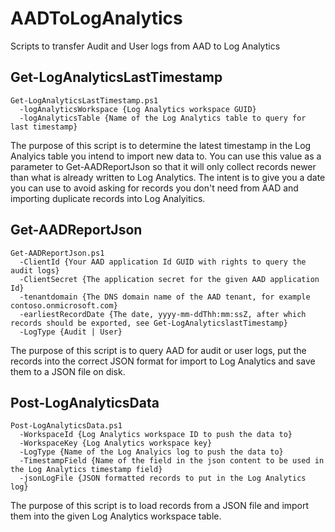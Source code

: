 # AADToLogAnalytics
Scripts to transfer Audit and User logs from AAD to Log Analytics

## Get-LogAnalyticsLastTimestamp
```
Get-LogAnalyticsLastTimestamp.ps1
  -logAnalyticsWorkspace {Log Analytics workspace GUID}
  -logAnalyticsTable {Name of the Log Analytics table to query for last timestamp}
```  
The purpose of this script is to determine the latest timestamp in the Log Analyics table you intend to import new data to. You can use this value as a parameter to Get-AADReportJson so that it will only collect records newer than what is already written to Log Analytics. The intent is to give you a date you can use to avoid asking for records you don't need from AAD and importing duplicate records into Log Analyitics.

## Get-AADReportJson
```
Get-AADReportJson.ps1
  -ClientId {Your AAD application Id GUID with rights to query the audit logs}
  -ClientSecret {The application secret for the given AAD application Id}
  -tenantdomain {The DNS domain name of the AAD tenant, for example contoso.onmicrosoft.com}
  -earliestRecordDate {The date, yyyy-mm-ddThh:mm:ssZ, after which records should be exported, see Get-LogAnalyticslastTimestamp}
  -LogType {Audit | User}
```
The purpose of this script is to query AAD for audit or user logs, put the records into the correct JSON format for import to Log Analytics and save them to a JSON file on disk.

## Post-LogAnalyticsData
```
Post-LogAnalyticsData.ps1
  -WorkspaceId {Log Analytics workspace ID to push the data to}
  -WorkspaceKey {Log Analytics workspace key}
  -LogType {Name of the Log Analyics log to push the data to}
  -TimestampField {Name of the field in the json content to be used in the Log Analytics timestamp field}
  -jsonLogFile {JSON formatted records to put in the Log Analytics log}
```
The purpose of this script is to load records from a JSON file and import them into the given Log Analytics workspace table.
